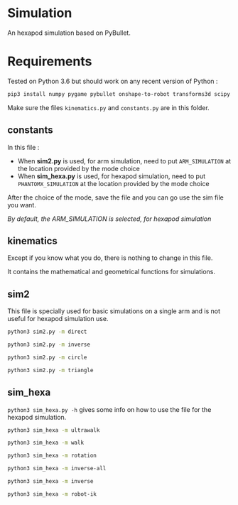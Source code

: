 # Simulation
An hexapod simulation based on PyBullet.

# Requirements
Tested on Python 3.6 but should work on any recent version of Python :
```bash
pip3 install numpy pygame pybullet onshape-to-robot transforms3d scipy
```
Make sure the files ```kinematics.py``` and ```constants.py``` are in this folder.

## constants
In this file :
- When **sim2.py** is used, for arm simulation, need to put ```ARM_SIMULATION``` at the location provided by the mode choice
- When **sim_hexa.py** is used, for hexapod simulation, need to put ```PHANTOMX_SIMULATION``` at the location provided by the mode choice


After the choice of the mode, save the file and you can go use the sim file you want.

_By default, the ARM_SIMULATION is selected, for hexapod simulation_


## kinematics 
Except if you know what you do, there is nothing to change in this file.

It contains the mathematical and geometrical functions for simulations.


## sim2
This file is specially used for basic simulations on a single arm and is not useful for hexapod simulation use.
```bash
python3 sim2.py -m direct
```
```bash
python3 sim2.py -m inverse
```
```bash
python3 sim2.py -m circle
```
```bash
python3 sim2.py -m triangle
```


## sim_hexa
```python3 sim_hexa.py -h``` gives some info on how to use the file for the hexapod simulation.
```bash
python3 sim_hexa -m ultrawalk
```
```bash
python3 sim_hexa -m walk
```
```bash
python3 sim_hexa -m rotation
```
```bash
python3 sim_hexa -m inverse-all
```
```bash
python3 sim_hexa -m inverse
```
```bash
python3 sim_hexa -m robot-ik
```
